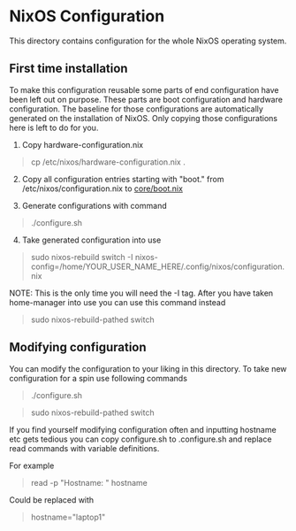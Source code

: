 # NixOS Configuration

This directory contains configuration for the whole NixOS operating system.

## First time installation

To make this configuration reusable some parts of end configuration have been left out on purpose.
These parts are boot configuration and hardware configuration. The baseline for those configurations
are automatically generated on the installation of NixOS. Only copying those configurations here is left to do for you.

1. Copy hardware-configuration.nix
> cp /etc/nixos/hardware-configuration.nix .

2. Copy all configuration entries starting with "boot." from /etc/nixos/configuration.nix to [core/boot.nix](./core/boot.nix)

3. Generate configurations with command
> ./configure.sh

4. Take generated configuration into use
> sudo nixos-rebuild switch -I nixos-config=/home/YOUR_USER_NAME_HERE/.config/nixos/configuration.nix

NOTE: This is the only time you will need the -I tag. After you have taken home-manager into use you can use this command instead
> sudo nixos-rebuild-pathed switch

## Modifying configuration

You can modify the configuration to your liking in this directory. To take new configuration for a spin use following commands
> ./configure.sh

> sudo nixos-rebuild-pathed switch

If you find yourself modifying configuration often and inputting hostname etc gets tedious you can
copy configure.sh to .configure.sh and replace read commands with variable definitions.

For example
> read -p "Hostname: " hostname

Could be replaced with
> hostname="laptop1"

